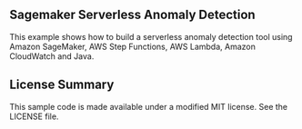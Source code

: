 ## Sagemaker Serverless Anomaly Detection

This example shows how to build a serverless anomaly detection tool using Amazon SageMaker, AWS Step Functions, AWS Lambda, Amazon CloudWatch and Java.

## License Summary

This sample code is made available under a modified MIT license. See the LICENSE file.
